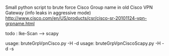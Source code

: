 
Small python script to brute force Cisco Group name
in old Cisco VPN Gateway (info leaks in aggressive mode)
http://www.cisco.com/en/US/products/csr/cisco-sr-20101124-vpn-grpname.html

todo : Ike-Scan --> scapy

usage: bruteGrpVpnCisco.py -H <target host> -d <dictionnary filename>
usage: bruteGrpVpnCiscoScapy.py -H <target host> -d <dictionnary filename> -s <hash type for transformation SHA or MD5>

